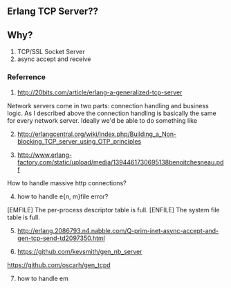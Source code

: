 ## Erlang TCP Server??

## Why?

1. TCP/SSL Socket Server
2. async accept and receive

### Referrence

1. http://20bits.com/article/erlang-a-generalized-tcp-server

Network servers come in two parts: connection handling and business logic. As I described above the connection handling is basically the same for every network server. Ideally we'd be able to do something like

2. http://erlangcentral.org/wiki/index.php/Building_a_Non-blocking_TCP_server_using_OTP_principles


3. http://www.erlang-factory.com/static/upload/media/1394461730695138benoitchesneau.pdf

How to handle massive http connections?

4. how to handle e{n, m}file error?

 [EMFILE]           The per-process descriptor table is full.
 [ENFILE]           The system file table is full.

5. http://erlang.2086793.n4.nabble.com/Q-prim-inet-async-accept-and-gen-tcp-send-td2097350.html

6. https://github.com/kevsmith/gen_nb_server

https://github.com/oscarh/gen_tcpd

7. how to handle em



